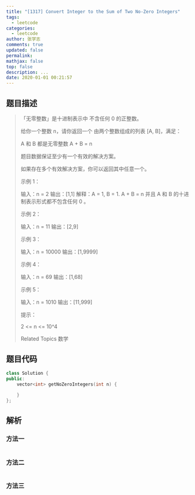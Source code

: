 ```yaml
---
title: "[1317] Convert Integer to the Sum of Two No-Zero Integers"
tags:
  - leetcode
categories:
  - leetcode
author: 张学志
comments: true
updated: false
permalink:
mathjax: false
top: false
description: ...
date: 2020-01-01 00:21:57
---
```


## 题目描述

> 「无零整数」是十进制表示中 不含任何 0 的正整数。 
> 
> 给你一个整数 n，请你返回一个 由两个整数组成的列表 [A, B]，满足： 
> 
> 
> A 和 B 都是无零整数 
> A + B = n 
> 
> 
> 题目数据保证至少有一个有效的解决方案。 
> 
> 如果存在多个有效解决方案，你可以返回其中任意一个。 
> 
> 
> 
> 示例 1： 
> 
> 输入：n = 2
> 输出：[1,1]
> 解释：A = 1, B = 1. A + B = n 并且 A 和 B 的十进制表示形式都不包含任何 0 。
> 
> 
> 示例 2： 
> 
> 输入：n = 11
> 输出：[2,9]
> 
> 
> 示例 3： 
> 
> 输入：n = 10000
> 输出：[1,9999]
> 
> 
> 示例 4： 
> 
> 输入：n = 69
> 输出：[1,68]
> 
> 
> 示例 5： 
> 
> 输入：n = 1010
> 输出：[11,999]
> 
> 
> 
> 
> 提示： 
> 
> 
> 2 <= n <= 10^4 
> 
> Related Topics 数学

## 题目代码

```cpp
class Solution {
public:
    vector<int> getNoZeroIntegers(int n) {
        
    }
};
```

## 解析

### 方法一

```cpp

```

### 方法二

```cpp

```

### 方法三

```cpp

```

